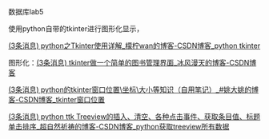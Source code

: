 数据库lab5

使用python自带的tkinter进行图形化显示，

[(3条消息) python之Tkinter使用详解_檬柠wan的博客-CSDN博客_python tkinter](https://blog.csdn.net/qq_45664055/article/details/117625146)

图形化：[(3条消息) tkinter做一个简单的图书管理界面_冰风漫天的博客-CSDN博客](https://blog.csdn.net/zhangenter/article/details/113747771)

[(3条消息) python的tkinter窗口位置\坐标\大小等知识（自用笔记）_#姚大姚的博客-CSDN博客_tkinter窗口位置](https://blog.csdn.net/qq_42402648/article/details/109822589?utm_medium=distribute.pc_relevant.none-task-blog-2~default~baidujs_baidulandingword~default-1.pc_relevant_antiscanv2&spm=1001.2101.3001.4242.2&utm_relevant_index=4)

[(3条消息) python ttk Treeview的插入、清空、各种点击事件、获取条目值、标题单击排序_超自然祈祷的博客-CSDN博客_python获取treeview所有数据](https://blog.csdn.net/sinat_27382047/article/details/80161637)

